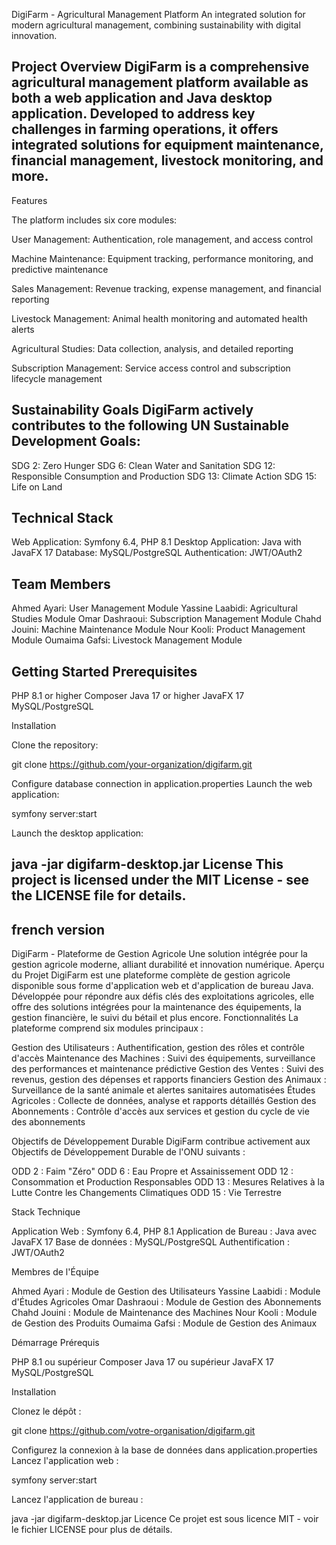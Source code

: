 DigiFarm - Agricultural Management Platform
An integrated solution for modern agricultural management, combining sustainability with digital innovation.

Project Overview
DigiFarm is a comprehensive agricultural management platform available as both a web application and Java desktop application. Developed to address key challenges in farming operations, it offers integrated solutions for equipment maintenance, financial management, livestock monitoring, and more.
-
Features

The platform includes six core modules:

User Management: Authentication, role management, and access control

Machine Maintenance: Equipment tracking, performance monitoring, and predictive maintenance

Sales Management: Revenue tracking, expense management, and financial reporting

Livestock Management: Animal health monitoring and automated health alerts

Agricultural Studies: Data collection, analysis, and detailed reporting

Subscription Management: Service access control and subscription lifecycle management

Sustainability Goals
DigiFarm actively contributes to the following UN Sustainable Development Goals:
---
SDG 2: Zero Hunger
SDG 6: Clean Water and Sanitation
SDG 12: Responsible Consumption and Production
SDG 13: Climate Action
SDG 15: Life on Land

Technical Stack
--

Web Application: Symfony 6.4, PHP 8.1
Desktop Application: Java with JavaFX 17
Database: MySQL/PostgreSQL
Authentication: JWT/OAuth2

Team Members
------

Ahmed Ayari: User Management Module
Yassine Laabidi: Agricultural Studies Module
Omar Dashraoui: Subscription Management Module
Chahd Jouini: Machine Maintenance Module
Nour Kooli: Product Management Module
Oumaima Gafsi: Livestock Management Module



Getting Started
Prerequisites
---

PHP 8.1 or higher
Composer
Java 17 or higher
JavaFX 17
MySQL/PostgreSQL

Installation

Clone the repository:

git clone https://github.com/your-organization/digifarm.git

Configure database connection in application.properties
Launch the web application:

symfony server:start

Launch the desktop application:

java -jar digifarm-desktop.jar
License
This project is licensed under the MIT License - see the LICENSE file for details.
 ---------------------------------------------------------------------------------------
 french version
 ---------------------------------------------------------------------------------------
DigiFarm - Plateforme de Gestion Agricole
Une solution intégrée pour la gestion agricole moderne, alliant durabilité et innovation numérique.
Aperçu du Projet
DigiFarm est une plateforme complète de gestion agricole disponible sous forme d'application web et d'application de bureau Java. Développée pour répondre aux défis clés des exploitations agricoles, elle offre des solutions intégrées pour la maintenance des équipements, la gestion financière, le suivi du bétail et plus encore.
Fonctionnalités
La plateforme comprend six modules principaux :

Gestion des Utilisateurs : Authentification, gestion des rôles et contrôle d'accès
Maintenance des Machines : Suivi des équipements, surveillance des performances et maintenance prédictive
Gestion des Ventes : Suivi des revenus, gestion des dépenses et rapports financiers
Gestion des Animaux : Surveillance de la santé animale et alertes sanitaires automatisées
Études Agricoles : Collecte de données, analyse et rapports détaillés
Gestion des Abonnements : Contrôle d'accès aux services et gestion du cycle de vie des abonnements

Objectifs de Développement Durable
DigiFarm contribue activement aux Objectifs de Développement Durable de l'ONU suivants :

ODD 2 : Faim "Zéro"
ODD 6 : Eau Propre et Assainissement
ODD 12 : Consommation et Production Responsables
ODD 13 : Mesures Relatives à la Lutte Contre les Changements Climatiques
ODD 15 : Vie Terrestre

Stack Technique

Application Web : Symfony 6.4, PHP 8.1
Application de Bureau : Java avec JavaFX 17
Base de données : MySQL/PostgreSQL
Authentification : JWT/OAuth2

Membres de l'Équipe

Ahmed Ayari : Module de Gestion des Utilisateurs
Yassine Laabidi : Module d'Études Agricoles
Omar Dashraoui : Module de Gestion des Abonnements
Chahd Jouini : Module de Maintenance des Machines
Nour Kooli : Module de Gestion des Produits
Oumaima Gafsi : Module de Gestion des Animaux

Démarrage
Prérequis

PHP 8.1 ou supérieur
Composer
Java 17 ou supérieur
JavaFX 17
MySQL/PostgreSQL

Installation

Clonez le dépôt :

git clone https://github.com/votre-organisation/digifarm.git

Configurez la connexion à la base de données dans application.properties
Lancez l'application web :

symfony server:start

Lancez l'application de bureau :

java -jar digifarm-desktop.jar
Licence
Ce projet est sous licence MIT - voir le fichier LICENSE pour plus de détails.
